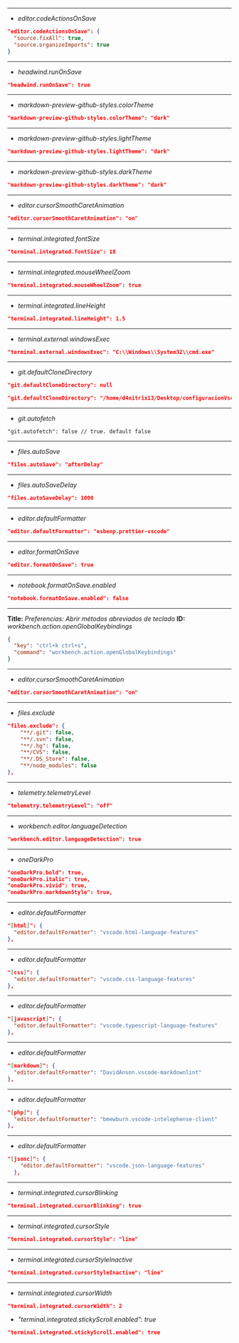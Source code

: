 <!-- Autor: Daniel Benjamin Perez Morales -->
<!-- GitHub: https://github.com/DanielPerezMoralesDev13 -->
<!-- Correo electrónico: danielperezdev@proton.me -->

<!-- todo -->
---

<!-- para que te detecte automaticamen el path del fichero solamente funcion con
al mover el fichero con el mouse -->

- *editor.codeActionsOnSave*

```json
"editor.codeActionsOnSave": {
  "source.fixAll": true,
  "source.organizeImports": true
}
```

---

- *headwind.runOnSave*

```json
"headwind.runOnSave": true
```

---

- *markdown-preview-github-styles.colorTheme*

```json
"markdown-preview-github-styles.colorTheme": "dark"
```

---

- *markdown-preview-github-styles.lightTheme*

```json
"markdown-preview-github-styles.lightTheme": "dark"
```

---

- *markdown-preview-github-styles.darkTheme*

```json
"markdown-preview-github-styles.darkTheme": "dark"
```

---

- *editor.cursorSmoothCaretAnimation*

```json
"editor.cursorSmoothCaretAnimation": "on"
```

---

- *terminal.integrated.fontSize*

```json
"terminal.integrated.fontSize": 18
```

---

- *terminal.integrated.mouseWheelZoom*

```json
"terminal.integrated.mouseWheelZoom": true
```

---

- *terminal.integrated.lineHeight*

```json
"terminal.integrated.lineHeight": 1.5
```

---

- *terminal.external.windowsExec*

```json
"terminal.external.windowsExec": "C:\\Windows\\System32\\cmd.exe"
```

---

- *git.defaultCloneDirectory*

```json
"git.defaultCloneDirectory": null
```

```json
"git.defaultCloneDirectory": "/home/d4nitrix13/Desktop/configuracionVscode"
```

---

- *git.autofetch*

```plaintext
"git.autofetch": false // true. default false
```

---

- *files.autoSave*

```json
"files.autoSave": "afterDelay"
```

---

- *files.autoSaveDelay*

```json
"files.autoSaveDelay": 1000
```

---

- *editor.defaultFormatter*

```json
"editor.defaultFormatter": "esbenp.prettier-vscode"
```

---

- *editor.formatOnSave*

```json
"editor.formatOnSave": true
```

---

- *notebook.formatOnSave.enabled*

```json
"notebook.formatOnSave.enabled": false
```

---

**Title:** *Preferencias: Abrir métodos abreviados de teclado*
**ID:** *workbench.action.openGlobalKeybindings*

```json
{
  "key": "ctrl+k ctrl+s",
  "command": "workbench.action.openGlobalKeybindings"
}
```

---

- *editor.cursorSmoothCaretAnimation*

```json
"editor.cursorSmoothCaretAnimation": "on"
```

---

- *files.exclude*

```json
"files.exclude": {
    "**/.git": false,
    "**/.svn": false,
    "**/.hg": false,
    "**/CVS": false,
    "**/.DS_Store": false,
    "**/node_modules": false
},
```

---

- *telemetry.telemetryLevel*

```json
"telemetry.telemetryLevel": "off"
```

---

- *workbench.editor.languageDetection*

```json
"workbench.editor.languageDetection": true
```

---

- *oneDarkPro*

```json
"oneDarkPro.bold": true,
"oneDarkPro.italic": true,
"oneDarkPro.vivid": true,
"oneDarkPro.markdownStyle": true,
```

---

- *editor.defaultFormatter*

```json
"[html]": {
  "editor.defaultFormatter": "vscode.html-language-features"
},
```

---

- *editor.defaultFormatter*

```json
"[css]": {
  "editor.defaultFormatter": "vscode.css-language-features"
},
```

---

- *editor.defaultFormatter*

```json
"[javascript]": {
  "editor.defaultFormatter": "vscode.typescript-language-features"
},
```

---

- *editor.defaultFormatter*

```json
"[markdown]": {
  "editor.defaultFormatter": "DavidAnson.vscode-markdownlint"
},
```

---

- *editor.defaultFormatter*

```json
"[php]": {
  "editor.defaultFormatter": "bmewburn.vscode-intelephense-client"
},
```

---

- *editor.defaultFormatter*

```json
"[jsonc]": {
    "editor.defaultFormatter": "vscode.json-language-features"
  },
```

---

- *terminal.integrated.cursorBlinking*

```json
"terminal.integrated.cursorBlinking": true
```

---

- *terminal.integrated.cursorStyle*

```json
"terminal.integrated.cursorStyle": "line"
```

---

- *terminal.integrated.cursorStyleInactive*

```json
"terminal.integrated.cursorStyleInactive": "line"
```

---

- *terminal.integrated.cursorWidth*

```json
"terminal.integrated.cursorWidth": 2
```

- *"terminal.integrated.stickyScroll.enabled": true*

```json
"terminal.integrated.stickyScroll.enabled": true
```

<!--
Esto es true
"editor.codeActionsOnSave": {
  "source.fixAll": "explicit",
  "source.organizeImports": "explicit"
}, -->
